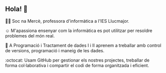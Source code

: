 ## Hola! 👋
👩‍💻 Soc na Mercè, professora d'informàtica a l'IES Llucmajor. 

☺️ M'apassiona ensenyar com la informàtica es pot utilitzar per resoldre problemes del món real.

🎯 A Programació i Tractament de dades I i II aprenem a treballar amb control de versions, programació i maneig de les dades.

:octocat: Usam GitHub per gestionar els nostres projectes, treballar de forma col·laborativa i compartir el codi de forma organitzada i eficient.


<!--
**MerceProfe/MerceProfe** is a ✨ _special_ ✨ repository because its `README.md` (this file) appears on your GitHub profile.

Here are some ideas to get you started:

- 🔭 I’m currently working on ...
- 🌱 I’m currently learning ...
- 👯 I’m looking to collaborate on ...
- 🤔 I’m looking for help with ...
- 💬 Ask me about ...
- 📫 How to reach me: ...
- 😄 Pronouns: ...
- ⚡ Fun fact: ...
-->
